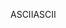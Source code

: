 <span data-ttu-id="ecea1-101">ASCII</span><span class="sxs-lookup"><span data-stu-id="ecea1-101">ASCII</span></span>